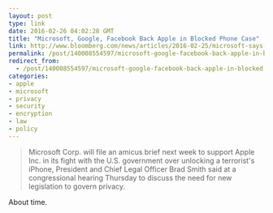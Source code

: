 ```yaml
---
layout: post
type: link
date: 2016-02-26 04:02:28 GMT
title: "Microsoft, Google, Facebook Back Apple in Blocked Phone Case"
link: http://www.bloomberg.com/news/articles/2016-02-25/microsoft-says-it-will-file-an-amicus-brief-to-support-apple
permalink: /post/140008554597/microsoft-google-facebook-back-apple-in-blocked
redirect_from: 
  - /post/140008554597/microsoft-google-facebook-back-apple-in-blocked
categories:
- apple
- microsoft
- privacy
- security
- encryption
- law
- policy
---
```


<p><blockquote>Microsoft Corp. will file an amicus brief next week to support Apple Inc. in its fight with the U.S. government over unlocking a terrorist's iPhone, President and Chief Legal Officer Brad Smith said at a congressional hearing Thursday to discuss the need for new legislation to govern privacy.</blockquote>
<p>About time.</p></p>